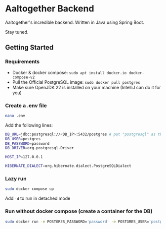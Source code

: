 # Aaltogether Backend

Aaltogether's incredible backend. Written in Java using Spring Boot.

Stay tuned. 

## Getting Started

### Requirements

- Docker & docker compose: `sudo apt install docker.io docker-compose-v2`
- Pull the Official PostgreSQL image: `sudo docker pull postgres`
- Make sure OpenJDK 22 is installed on your machine (IntelliJ can do it for you)

### Create a .env file

```bash
nano .env
```

Add the following lines:

```bash
DB_URL=jdbc:postgresql://<DB_IP>:5432/postgres # put "postgresql" as the DB_IP if you wanna use docker compose, "localhost" otherwise
DB_USER=postgres
DB_PASSWORD=password
DB_DRIVER=org.postgresql.Driver

HOST_IP=127.0.0.1

HIBERNATE_DIALECT=org.hibernate.dialect.PostgreSQLDialect
```

### Lazy run

```bash
sudo docker compose up
```

Add `-d` to run in detached mode

### Run without docker compose (create a container for the DB)

```bash
sudo docker run -e POSTGRES_PASSWORD='password' -e POSTGRES_USER='postgres' -e POSTGRES_DB='postgres' -p 5432:5432 postgres
```

